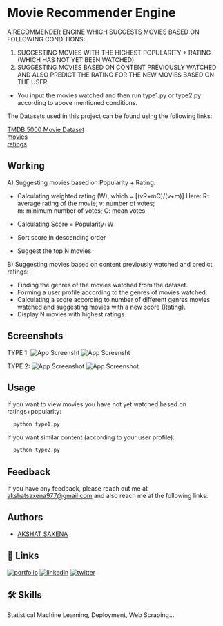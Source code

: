 
# Movie Recommender Engine

A RECOMMENDER ENGINE WHICH SUGGESTS MOVIES BASED ON FOLLOWING CONDITIONS:
1. SUGGESTING MOVIES WITH THE HIGHEST POPULARITY + RATING (WHICH HAS NOT YET BEEN WATCHED) 
2. SUGGESTING MOVIES BASED ON CONTENT PREVIOUSLY WATCHED AND ALSO PREDICT THE RATING FOR THE NEW MOVIES BASED ON THE USER

- You input the movies watched and then run type1.py or type2.py according to above mentioned conditions. 

The Datasets used in this project can be found using the following links:

[TMDB 5000 Movie Dataset](https://www.kaggle.com/tmdb/tmdb-movie-metadata)\
[movies](https://file.io/1uykoAQuJpUk)\
[ratings](https://ufile.io/3rxvkow1)
## Working
A) Suggesting movies based on Popularity + Rating:

- Calculating weighted rating (W), which = [(vR+mC)/(v+m)]
Here: 
R: average rating of the movie; 
v: number of votes;  
m: minimum number of votes;
C: mean votes

- Calculating Score = Popularity+W
- Sort score in descending order
- Suggest the top N movies

B) Suggesting movies based on content previously watched and predict ratings:

- Finding the genres of the movies watched from the dataset.
- Forming a user profile according to the genres of movies watched.
- Calculating a score according to number of different genres movies watched and suggesting movies with a new score (Rating).
- Display N movies with highest ratings.




  
## Screenshots
TYPE 1:
![App Screensht](https://i.ibb.co/3dXFtmz/screenshot1.png)
![App Screensht](https://i.ibb.co/grQK7x4/output1.png)

TYPE 2:
![App Screenshot](https://i.ibb.co/N2D9pC1/screenshot2.png)
![App Screenshot](https://i.ibb.co/9hH5tpc/output2.png)

## Usage

If you want to view movies you have not yet watched based on ratings+popularity:

```bash
  python type1.py
```

If you want similar content (according to your user profile):
```bash
  python type2.py
```

  
## Feedback

If you have any feedback, please reach out me at akshatsaxena977@gmail.com and also reach me at the following links:

  
## Authors

- [AKSHAT SAXENA](https://github.com/Akshat977)

  
## 🔗 Links
[![portfolio](https://img.shields.io/badge/my_portfolio-000?style=for-the-badge&logo=ko-fi&logoColor=white)](https://akshat977.github.io/)
[![linkedin](https://img.shields.io/badge/linkedin-0A66C2?style=for-the-badge&logo=linkedin&logoColor=white)](https://www.linkedin.com/in/akshat-saxena-6a3279188/)
[![twitter](https://img.shields.io/badge/twitter-1DA1F2?style=for-the-badge&logo=twitter&logoColor=white)](https://twitter.com/AkshatS45989877)

  
## 🛠 Skills 
Statistical Machine Learning, Deployment, Web Scraping...

  
